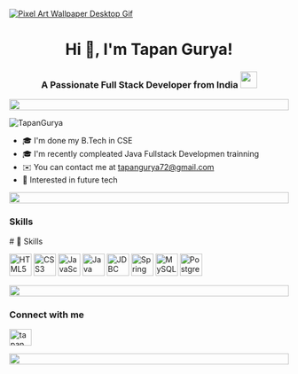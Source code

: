 
[![Pixel Art Wallpaper Desktop Gif](https://github.com/user-attachments/assets/68b05b87-a235-4916-82e3-b3d8bfa59896)
]()
<h1 align="center">Hi 👋, I'm Tapan Gurya!</h1>
<h3 align="center">A Passionate Full Stack Developer from India
    <img src="https://media.giphy.com/media/ObNTw8Uzwy6KQ/giphy.gif" width="30px"></h3>
<div align="left">
    <div align="left">
  <img src="https://i.imgur.com/dBaSKWF.gif" height="20" width="100%">
</div>
  
<p align="left"> <img src="https://komarev.com/ghpvc/?username=TapanGuryar&label=Profile%20views&color=0e75b6&style=flat" alt="TapanGurya" /> </p>



* 🎓  I'm done my B.Tech in CSE
* 🎓  I'm recently compleated Java Fullstack Developmen trainning
* ✉️  You can contact me at [tapangurya72@gmail.com](mailto:tapangurya72@gmail.com)
* 🚀 Interested in future tech

 <div align="left">
  <img src="https://i.imgur.com/dBaSKWF.gif" height="20" width="100%">
</div>

### Skills
<p align="left">
# 🚀 Skills

<p align="left">
  <!-- Frontend -->
  <img src="https://raw.githubusercontent.com/danielcranney/readme-generator/main/public/icons/skills/html5-colored.svg" width="40" height="40" alt="HTML5" />
  <img src="https://img.icons8.com/?size=96&id=21278&format=png" width="40" height="40" alt="CSS3" />
  <img src="https://img.icons8.com/?size=96&id=108784&format=png" width="40" height="40" alt="JavaScript" />
  
  <!-- Programming -->
  <img src="https://img.icons8.com/?size=96&id=13679&format=png" width="40" height="40" alt="Java" />
  
  <!-- Backend & Frameworks -->
  <img src="https://encrypted-tbn0.gstatic.com/images?q=tbn:ANd9GcTmT5h5HEkiMWGX0RaprJOmld4uujKqIgslVQ&s" width="40" height="40" alt="JDBC" />
  <img src="https://img.icons8.com/?size=96&id=90519&format=png" width="40" height="40" alt="Spring Boot" />
  
  <!-- Databases -->
  <img src="https://img.icons8.com/?size=96&id=13441&format=png" width="40" height="40" alt="MySQL" />
  <img src="https://img.icons8.com/?size=96&id=38561&format=png" width="40" height="40" alt="PostgreSQL" />
</p>


</p> 
  
<div align="left">
  <img src="https://i.imgur.com/dBaSKWF.gif" height="20" width="100%">
</div>
<h3 align="left">Connect with me </h3>
<p align="left">
<a href="https://www.linkedin.com/in/tapan-gurya-384370200/" target="_blank">
  <img align="center" src="https://raw.githubusercontent.com/rahuldkjain/github-profile-readme-generator/master/src/images/icons/Social/linked-in-alt.svg" alt="tapan gurya" height="30" width="40" />
</a>

</p>

 <div align="left">
  <img src="https://i.imgur.com/dBaSKWF.gif" height="20" width="100%">
</div>

